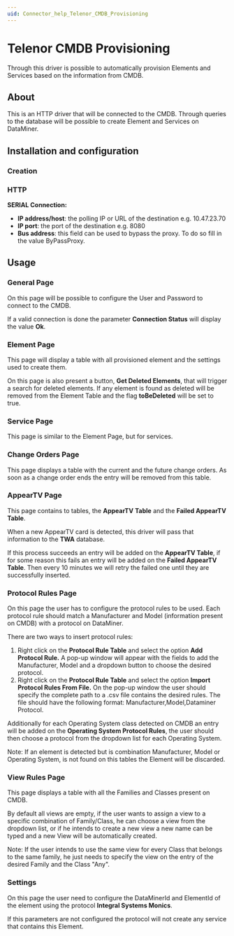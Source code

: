 ```yaml
---
uid: Connector_help_Telenor_CMDB_Provisioning
---
```


# Telenor CMDB Provisioning

Through this driver is possible to automatically provision Elements and Services based on the information from CMDB.

## About

This is an HTTP driver that will be connected to the CMDB. Through queries to the database will be possible to create Element and Services on DataMiner.

## Installation and configuration

### Creation

### HTTP

**SERIAL Connection:**

- **IP address/host**: the polling IP or URL of the destination e.g. 10.47.23.70
- **IP port**: the port of the destination e.g. 8080
- **Bus address**: this field can be used to bypass the proxy. To do so fill in the value ByPassProxy.

## Usage

### General Page

On this page will be possible to configure the User and Password to connect to the CMDB.

If a valid connection is done the parameter **Connection Status** will display the value **Ok**.

### Element Page

This page will display a table with all provisioned element and the settings used to create them.

On this page is also present a button, **Get Deleted Elements**, that will trigger a search for deleted elements. If any element is found as deleted will be removed from the Element Table and the flag **toBeDeleted** will be set to true.

### Service Page

This page is similar to the Element Page, but for services.

### Change Orders Page

This page displays a table with the current and the future change orders. As soon as a change order ends the entry will be removed from this table.

### AppearTV Page

This page contains to tables, the **AppearTV** **Table** and the **Failed AppearTV Table**.

When a new AppearTV card is detected, this driver will pass that information to the **TWA** database.

If this process succeeds an entry will be added on the **AppearTV Table**, if for some reason this fails an entry will be added on the **Failed AppearTV Table**. Then every 10 minutes we will retry the failed one until they are successfully inserted.

### Protocol Rules Page

On this page the user has to configure the protocol rules to be used. Each protocol rule should match a Manufacturer and Model (information present on CMDB) with a protocol on DataMiner.

There are two ways to insert protocol rules:

1.  Right click on the **Protocol Rule Table** and select the option **Add Protocol Rule.** A pop-up window will appear with the fields to add the Manufacturer, Model and a dropdown button to choose the desired protocol.
2.  Right click on the **Protocol Rule Table** and select the option **Import Protocol Rules From File.** On the pop-up window the user should specify the complete path to a .csv file contains the desired rules. The file should have the following format: Manufacturer,Model,Dataminer Protocol.

Additionally for each Operating System class detected on CMDB an entry will be added on the **Operating System Protocol Rules**, the user should then choose a protocol from the dropdown list for each Operating System.

Note: If an element is detected but is combination Manufacturer, Model or Operating System, is not found on this tables the Element will be discarded.

### View Rules Page

This page displays a table with all the Families and Classes present on CMDB.

By default all views are empty, if the user wants to assign a view to a specific combination of Family/Class, he can choose a view from the dropdown list, or if he intends to create a new view a new name can be typed and a new View will be automatically created.

Note: If the user intends to use the same view for every Class that belongs to the same family, he just needs to specify the view on the entry of the desired Family and the Class "Any".

### Settings

On this page the user need to configure the DataMinerId and ElementId of the element using the protocol **Integral Systems Monics**.

If this parameters are not configured the protocol will not create any service that contains this Element.
